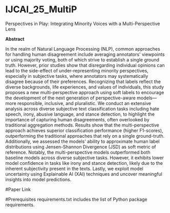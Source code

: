 # IJCAI_25_MultiP

Perspectives in Play: Integrating Minority Voices with a Multi-Perspective Lens

**Abstract**

 In the realm of Natural Language Processing (NLP), common approaches for handling human disagreement include averaging annotators' viewpoints or using majority voting, both of which strive to establish a single ground truth. However, prior studies show that disregarding individual opinions can lead to the side-effect of under-representing minority perspectives, especially in subjective tasks, where annotators may systematically disagree because of their preferences. Recognizing that labels reflect the diverse backgrounds, life experiences, and values of individuals, this study proposes a new multi-perspective approach using soft labels to encourage the development of the next generation of perspective-aware models—more responsible, inclusive, and pluralistic. We conduct an extensive analysis across diverse subjective text classification tasks including  hate speech, irony, abusive language, and stance detection, to highlight the importance of capturing human disagreements, often overlooked by traditional aggregation methods.
Results show that the multi-perspective approach achieves superior classification performance (higher F1-scores), outperforming the traditional approaches that rely on a single ground-truth. Additionally, we assessed the models' ability to approximate human label distributions using Jensen-Shannon Divergence (JSD) as soft metric of reference. Notably, the multi-perspective models outperformed both baseline models across diverse subjective tasks. However, it exhibits lower model confidence in tasks like irony and stance detection, likely due to the inherent subjectivity present in the texts. Lastly, we exploit model uncertainty using Explainable AI (XAI) techniques and uncover meaningful insights into model predictions.


#Paper Link


#Prerequisites
requirements.txt includes the list of Python package requirements.
